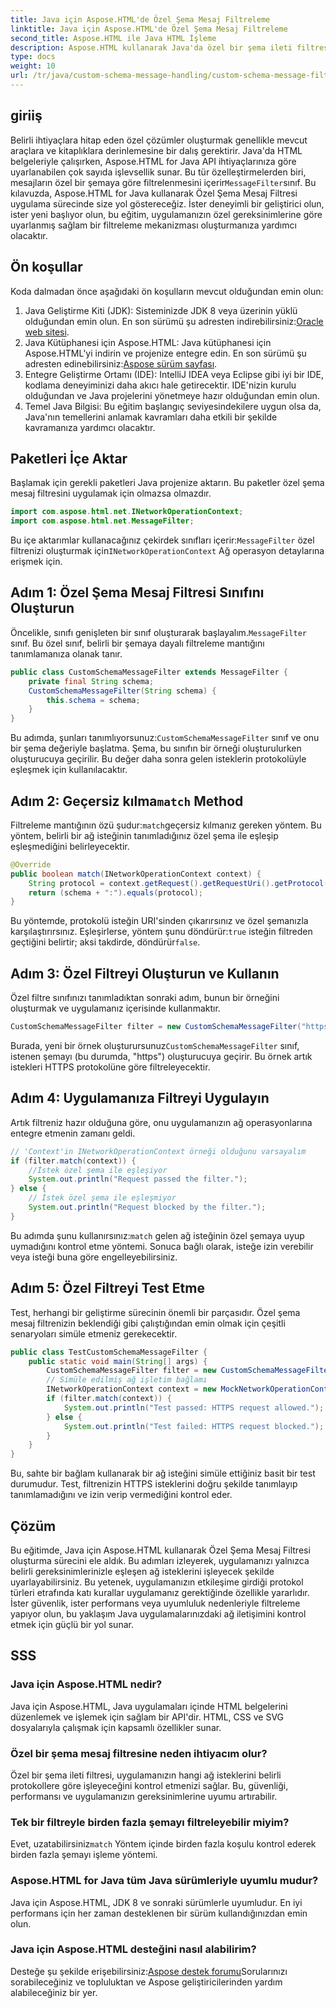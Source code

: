 ```yaml
---
title: Java için Aspose.HTML'de Özel Şema Mesaj Filtreleme
linktitle: Java için Aspose.HTML'de Özel Şema Mesaj Filtreleme
second_title: Aspose.HTML ile Java HTML İşleme
description: Aspose.HTML kullanarak Java'da özel bir şema ileti filtresinin nasıl uygulanacağını öğrenin. Güvenli, özelleştirilmiş bir uygulama deneyimi için adım adım kılavuzumuzu izleyin.
type: docs
weight: 10
url: /tr/java/custom-schema-message-handling/custom-schema-message-filter/
---
```

## giriiş
 Belirli ihtiyaçlara hitap eden özel çözümler oluşturmak genellikle mevcut araçlara ve kitaplıklara derinlemesine bir dalış gerektirir. Java'da HTML belgeleriyle çalışırken, Aspose.HTML for Java API ihtiyaçlarınıza göre uyarlanabilen çok sayıda işlevsellik sunar. Bu tür özelleştirmelerden biri, mesajların özel bir şemaya göre filtrelenmesini içerir`MessageFilter`sınıf. Bu kılavuzda, Aspose.HTML for Java kullanarak Özel Şema Mesaj Filtresi uygulama sürecinde size yol göstereceğiz. İster deneyimli bir geliştirici olun, ister yeni başlıyor olun, bu eğitim, uygulamanızın özel gereksinimlerine göre uyarlanmış sağlam bir filtreleme mekanizması oluşturmanıza yardımcı olacaktır.
## Ön koşullar
Koda dalmadan önce aşağıdaki ön koşulların mevcut olduğundan emin olun:
1.  Java Geliştirme Kiti (JDK): Sisteminizde JDK 8 veya üzerinin yüklü olduğundan emin olun. En son sürümü şu adresten indirebilirsiniz:[Oracle web sitesi](https://www.oracle.com/java/technologies/javase-jdk11-downloads.html).
2.  Java Kütüphanesi için Aspose.HTML: Java kütüphanesi için Aspose.HTML'yi indirin ve projenize entegre edin. En son sürümü şu adresten edinebilirsiniz:[Aspose sürüm sayfası](https://releases.aspose.com/html/java/).
3. Entegre Geliştirme Ortamı (IDE): IntelliJ IDEA veya Eclipse gibi iyi bir IDE, kodlama deneyiminizi daha akıcı hale getirecektir. IDE'nizin kurulu olduğundan ve Java projelerini yönetmeye hazır olduğundan emin olun.
4. Temel Java Bilgisi: Bu eğitim başlangıç seviyesindekilere uygun olsa da, Java'nın temellerini anlamak kavramları daha etkili bir şekilde kavramanıza yardımcı olacaktır.
## Paketleri İçe Aktar
Başlamak için gerekli paketleri Java projenize aktarın. Bu paketler özel şema mesaj filtresini uygulamak için olmazsa olmazdır.
```java
import com.aspose.html.net.INetworkOperationContext;
import com.aspose.html.net.MessageFilter;
```
 Bu içe aktarımlar kullanacağınız çekirdek sınıfları içerir:`MessageFilter` özel filtrenizi oluşturmak için`INetworkOperationContext` Ağ operasyon detaylarına erişmek için.
## Adım 1: Özel Şema Mesaj Filtresi Sınıfını Oluşturun
 Öncelikle, sınıfı genişleten bir sınıf oluşturarak başlayalım.`MessageFilter` sınıf. Bu özel sınıf, belirli bir şemaya dayalı filtreleme mantığını tanımlamanıza olanak tanır.
```java
public class CustomSchemaMessageFilter extends MessageFilter {
    private final String schema;
    CustomSchemaMessageFilter(String schema) {
        this.schema = schema;
    }
}
```
 Bu adımda, şunları tanımlıyorsunuz:`CustomSchemaMessageFilter` sınıf ve onu bir şema değeriyle başlatma. Şema, bu sınıfın bir örneği oluşturulurken oluşturucuya geçirilir. Bu değer daha sonra gelen isteklerin protokolüyle eşleşmek için kullanılacaktır.
##  Adım 2: Geçersiz kılma`match` Method
 Filtreleme mantığının özü şudur:`match`geçersiz kılmanız gereken yöntem. Bu yöntem, belirli bir ağ isteğinin tanımladığınız özel şema ile eşleşip eşleşmediğini belirleyecektir.
```java
@Override
public boolean match(INetworkOperationContext context) {
    String protocol = context.getRequest().getRequestUri().getProtocol();
    return (schema + ":").equals(protocol);
}
```
 Bu yöntemde, protokolü isteğin URI'sinden çıkarırsınız ve özel şemanızla karşılaştırırsınız. Eşleşirlerse, yöntem şunu döndürür:`true` isteğin filtreden geçtiğini belirtir; aksi takdirde, döndürür`false`.
## Adım 3: Özel Filtreyi Oluşturun ve Kullanın
Özel filtre sınıfınızı tanımladıktan sonraki adım, bunun bir örneğini oluşturmak ve uygulamanız içerisinde kullanmaktır.
```java
CustomSchemaMessageFilter filter = new CustomSchemaMessageFilter("https");
```
 Burada, yeni bir örnek oluşturursunuz`CustomSchemaMessageFilter` sınıf, istenen şemayı (bu durumda, "https") oluşturucuya geçirir. Bu örnek artık istekleri HTTPS protokolüne göre filtreleyecektir.
## Adım 4: Uygulamanıza Filtreyi Uygulayın
Artık filtreniz hazır olduğuna göre, onu uygulamanızın ağ operasyonlarına entegre etmenin zamanı geldi.
```java
// 'Context'in INetworkOperationContext örneği olduğunu varsayalım
if (filter.match(context)) {
    //İstek özel şema ile eşleşiyor
    System.out.println("Request passed the filter.");
} else {
    // İstek özel şema ile eşleşmiyor
    System.out.println("Request blocked by the filter.");
}
```
 Bu adımda şunu kullanırsınız:`match` gelen ağ isteğinin özel şemaya uyup uymadığını kontrol etme yöntemi. Sonuca bağlı olarak, isteğe izin verebilir veya isteği buna göre engelleyebilirsiniz.
## Adım 5: Özel Filtreyi Test Etme
Test, herhangi bir geliştirme sürecinin önemli bir parçasıdır. Özel şema mesaj filtrenizin beklendiği gibi çalıştığından emin olmak için çeşitli senaryoları simüle etmeniz gerekecektir.
```java
public class TestCustomSchemaMessageFilter {
    public static void main(String[] args) {
        CustomSchemaMessageFilter filter = new CustomSchemaMessageFilter("https");
        // Simüle edilmiş ağ işletim bağlamı
        INetworkOperationContext context = new MockNetworkOperationContext("https");
        if (filter.match(context)) {
            System.out.println("Test passed: HTTPS request allowed.");
        } else {
            System.out.println("Test failed: HTTPS request blocked.");
        }
    }
}
```
Bu, sahte bir bağlam kullanarak bir ağ isteğini simüle ettiğiniz basit bir test durumudur. Test, filtrenizin HTTPS isteklerini doğru şekilde tanımlayıp tanımlamadığını ve izin verip vermediğini kontrol eder.
## Çözüm
Bu eğitimde, Java için Aspose.HTML kullanarak Özel Şema Mesaj Filtresi oluşturma sürecini ele aldık. Bu adımları izleyerek, uygulamanızı yalnızca belirli gereksinimlerinizle eşleşen ağ isteklerini işleyecek şekilde uyarlayabilirsiniz. Bu yetenek, uygulamanızın etkileşime girdiği protokol türleri etrafında katı kurallar uygulamanız gerektiğinde özellikle yararlıdır. İster güvenlik, ister performans veya uyumluluk nedenleriyle filtreleme yapıyor olun, bu yaklaşım Java uygulamalarınızdaki ağ iletişimini kontrol etmek için güçlü bir yol sunar.
## SSS
### Java için Aspose.HTML nedir?
Java için Aspose.HTML, Java uygulamaları içinde HTML belgelerini düzenlemek ve işlemek için sağlam bir API'dir. HTML, CSS ve SVG dosyalarıyla çalışmak için kapsamlı özellikler sunar.
### Özel bir şema mesaj filtresine neden ihtiyacım olur?
Özel bir şema ileti filtresi, uygulamanızın hangi ağ isteklerini belirli protokollere göre işleyeceğini kontrol etmenizi sağlar. Bu, güvenliği, performansı ve uygulamanızın gereksinimlerine uyumu artırabilir.
### Tek bir filtreyle birden fazla şemayı filtreleyebilir miyim?
 Evet, uzatabilirsiniz`match` Yöntem içinde birden fazla koşulu kontrol ederek birden fazla şemayı işleme yöntemi.
### Aspose.HTML for Java tüm Java sürümleriyle uyumlu mudur?
Java için Aspose.HTML, JDK 8 ve sonraki sürümlerle uyumludur. En iyi performans için her zaman desteklenen bir sürüm kullandığınızdan emin olun.
### Java için Aspose.HTML desteğini nasıl alabilirim?
 Desteğe şu şekilde erişebilirsiniz:[Aspose destek forumu](https://forum.aspose.com/c/html/29)Sorularınızı sorabileceğiniz ve topluluktan ve Aspose geliştiricilerinden yardım alabileceğiniz bir yer.